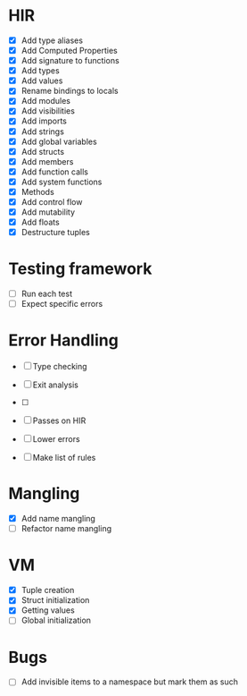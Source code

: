 # HIR

- [x] Add type aliases
- [x] Add Computed Properties
- [x] Add signature to functions
- [x] Add types
- [x] Add values
- [x] Rename bindings to locals
- [x] Add modules
- [x] Add visibilities
- [x] Add imports
- [x] Add strings
- [x] Add global variables
- [x] Add structs
- [x] Add members
- [x] Add function calls
- [x] Add system functions
- [x] Methods
- [x] Add control flow
- [x] Add mutability
- [x] Add floats
- [x] Destructure tuples

# Testing framework

- [ ] Run each test
- [ ] Expect specific errors

# Error Handling

- [ ] Type checking
- [ ] Exit analysis
- [ ]
 
- [ ] Passes on HIR
- [ ] Lower errors
- [ ] Make list of rules

# Mangling

- [x] Add name mangling
- [ ] Refactor name mangling

# VM

- [x] Tuple creation
- [x] Struct initialization
- [x] Getting values
- [ ] Global initialization

# Bugs

- [ ] Add invisible items to a namespace but mark them as such